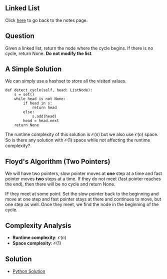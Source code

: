 ## Linked List
Click [here](../notes.md) to go back to the notes page.

## Question
Given a linked list, return the node where the cycle begins. If there is no cycle, return None. **Do not modify the list**.

## A Simple Solution
We can simply use a hashset to store all the visited values.
```
def detect_cycle(self, head: ListNode):
    s = set()
    while head is not None:
        if head in s:
            return head
        else:
            s.add(head)
        head = head.next
    return None
```
The runtime complexity of this solution is $\mathcal{O}(n)$ but we also use $\mathcal{O}(n)$ space. So is there any solution with $\mathcal{O}(1)$ space while not affecting the runtime complexity?

## Floyd's Algorithm (Two Pointers)
We will have two pointers, slow pointer moves at **one** step at a time and fast pointer moves **two** steps at a time. If they do not meet (fast pointer reaches the end), then there will be no cycle and return None.

IF they meet at some point. Set the slow pointer back to the beginning and move at one step and fast pointer stays at there and continues to move, but one step as well. Once they meet, we find the node in the beginning of the cycle. 

## Complexity Analysis
- **Runtime complexity**: $\mathcal{O}(n)$
- **Space complexity**: $\mathcal{O}(1)$

## Solution
- [Python Solution](linked_list_first_node_cycle.py)
